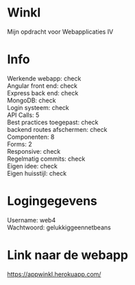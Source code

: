 # Winkl

Mijn opdracht voor Webapplicaties IV


# Info
Werkende webapp: check <br />
Angular front end: check <br />
Express back end: check <br />
MongoDB: check <br />
Login systeem: check <br />
API Calls: 5 <br />
Best practices toegepast: check <br />
backend routes afschermen: check <br />
Componenten: 8 <br />
Forms: 2 <br />
Responsive: check <br />
Regelmatig commits: check <br />
Eigen idee: check <br />
Eigen huisstijl: check <br />
# Logingegevens
Username: web4 <br />
Wachtwoord: gelukkiggeennetbeans
# Link naar de webapp
https://appwinkl.herokuapp.com/
